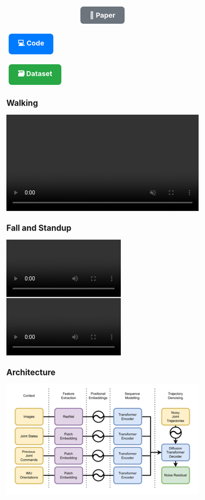 <p align="center">
  <a href="#" style="
    display: inline-block;
    padding: 12px 24px;
    margin: 6px;
    font-size: 18px;
    font-weight: bold;
    color: white;
    background-color: #6c757d;
    border-radius: 8px;
    text-decoration: none;
  ">📄 Paper</a>

  <a href="https://github.com/bit-bots/SoccerDiffusion" style="
    display: inline-block;
    padding: 12px 24px;
    margin: 6px;
    font-size: 18px;
    font-weight: bold;
    color: white;
    background-color: #007bff;
    border-radius: 8px;
    text-decoration: none;
  ">💻 Code</a>

  <a href="https://data.bit-bots.de/soccer_diffusion_dataset.sqlite3" style="
    display: inline-block;
    padding: 12px 24px;
    margin: 6px;
    font-size: 18px;
    font-weight: bold;
    color: white;
    background-color: #28a745;
    border-radius: 8px;
    text-decoration: none;
  ">🗃️ Dataset</a>
</p>


## Walking
<video width="100%" src="https://github.com/bit-bots/SoccerDiffusion/raw/refs/heads/gh-page/assets/walking.mp4" controls muted loop autoplay playsinline>
</video>

## Fall and Standup
![image](assets/get_up_fall_back.mp4)
![image](assets/get_up_fall_right.mp4)

## Architecture
![image](assets/architecture.png)

